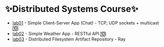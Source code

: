 <h1>✨Distributed Systems Course✨</h1>

<ul>
  <li> <a href="https://github.com/YoC00lig/Distributed-Systems/tree/main/homework1">lab01</a> - Simple Client-Server App (Chat) - TCP, UDP sockets + multicast 🔟 </li>
  <li> <a href="https://github.com/YoC00lig/Distributed-Systems/tree/main/homework2">lab02</a> - Simple Weather App - RESTful API 🔟</li>
    <li> <a href="https://github.com/YoC00lig/Distributed-Systems/tree/main/homework3">lab03</a> - Distributed Filesystem Artifact Repository - Ray</li>
</ul>
